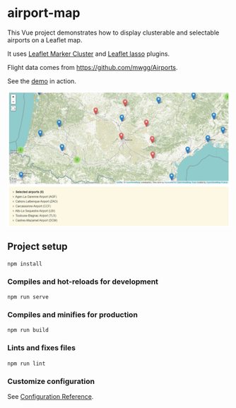 # airport-map

This Vue project demonstrates how to display clusterable and selectable airports on a Leaflet map.

It uses [Leaflet Marker Cluster](https://github.com/Leaflet/Leaflet.markercluster) and [Leaflet lasso](https://github.com/zakjan/leaflet-lasso) plugins.

Flight data comes from https://github.com/mwgg/Airports.

See the [demo](https://vncntcltt.github.io/airport-map) in action.

![ScreenShot](/screenshots/airport-map.png)

## Project setup

```
npm install
```

### Compiles and hot-reloads for development

```
npm run serve
```

### Compiles and minifies for production

```
npm run build
```

### Lints and fixes files

```
npm run lint
```

### Customize configuration

See [Configuration Reference](https://cli.vuejs.org/config/).

